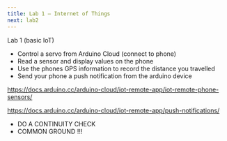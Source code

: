 ```yaml
---
title: Lab 1 — Internet of Things
next: lab2
---
```


Lab 1 (basic IoT)
- Control a servo from Arduino Cloud (connect to phone)
- Read a sensor and display values on the phone 
- Use the phones GPS information to record the distance you travelled 
- Send your phone a push notification from the arduino device 

https://docs.arduino.cc/arduino-cloud/iot-remote-app/iot-remote-phone-sensors/

https://docs.arduino.cc/arduino-cloud/iot-remote-app/push-notifications/

- DO A CONTINUITY CHECK 
- COMMON GROUND !!! 